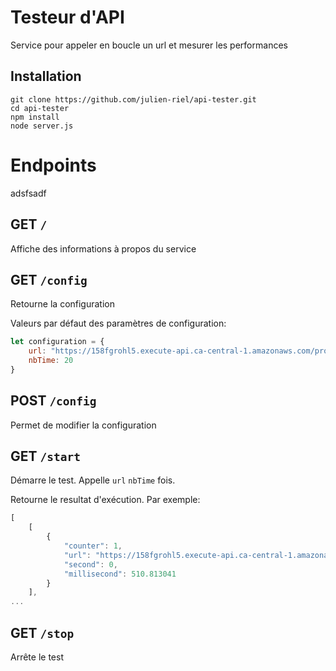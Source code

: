 # Testeur d'API

Service pour appeler en boucle un url et mesurer les performances

## Installation
```
git clone https://github.com/julien-riel/api-tester.git
cd api-tester
npm install
node server.js
```

# Endpoints
adsfsadf

## GET `/`
Affiche des informations à propos du service

## GET `/config`
Retourne la configuration

Valeurs par défaut des paramètres de configuration: 
```javascript
let configuration = {
    url: "https://158fgrohl5.execute-api.ca-central-1.amazonaws.com/prod/?string=laval",
    nbTime: 20
}
```

## POST `/config`
Permet de modifier la configuration

## GET `/start`
Démarre le test. Appelle `url` `nbTime` fois. 

Retourne le resultat d'exécution. Par exemple:
```javascript
[
    [
        {
            "counter": 1,
            "url": "https://158fgrohl5.execute-api.ca-central-1.amazonaws.com/prod/?string=laval",
            "second": 0,
            "millisecond": 510.813041
        }
    ],
...
```

## GET `/stop`
Arrête le test